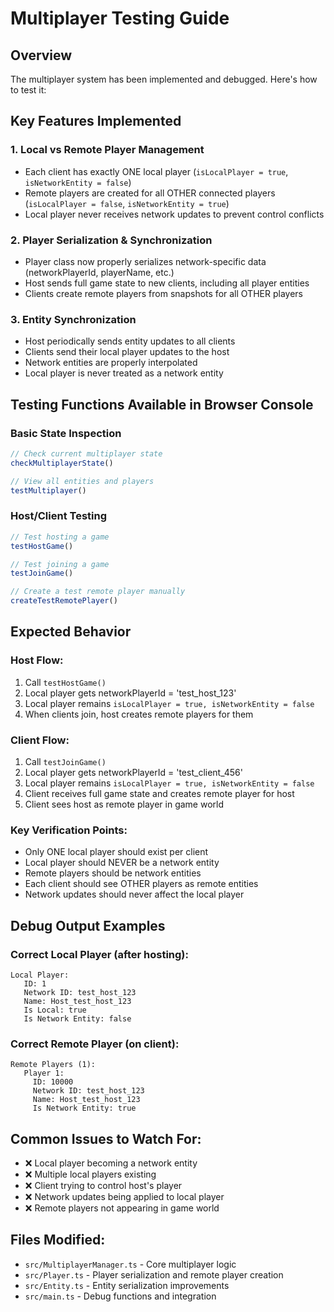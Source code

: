 # Multiplayer Testing Guide

## Overview
The multiplayer system has been implemented and debugged. Here's how to test it:

## Key Features Implemented

### 1. Local vs Remote Player Management
- Each client has exactly ONE local player (`isLocalPlayer = true`, `isNetworkEntity = false`)
- Remote players are created for all OTHER connected players (`isLocalPlayer = false`, `isNetworkEntity = true`)
- Local player never receives network updates to prevent control conflicts

### 2. Player Serialization & Synchronization
- Player class now properly serializes network-specific data (networkPlayerId, playerName, etc.)
- Host sends full game state to new clients, including all player entities
- Clients create remote players from snapshots for all OTHER players

### 3. Entity Synchronization
- Host periodically sends entity updates to all clients
- Clients send their local player updates to the host
- Network entities are properly interpolated
- Local player is never treated as a network entity

## Testing Functions Available in Browser Console

### Basic State Inspection
```javascript
// Check current multiplayer state
checkMultiplayerState()

// View all entities and players
testMultiplayer()
```

### Host/Client Testing  
```javascript
// Test hosting a game
testHostGame()

// Test joining a game
testJoinGame()

// Create a test remote player manually
createTestRemotePlayer()
```

## Expected Behavior

### Host Flow:
1. Call `testHostGame()`
2. Local player gets networkPlayerId = 'test_host_123'
3. Local player remains `isLocalPlayer = true, isNetworkEntity = false`
4. When clients join, host creates remote players for them

### Client Flow:
1. Call `testJoinGame()`  
2. Local player gets networkPlayerId = 'test_client_456'
3. Local player remains `isLocalPlayer = true, isNetworkEntity = false`
4. Client receives full game state and creates remote player for host
5. Client sees host as remote player in game world

### Key Verification Points:
- Only ONE local player should exist per client
- Local player should NEVER be a network entity
- Remote players should be network entities
- Each client should see OTHER players as remote entities
- Network updates should never affect the local player

## Debug Output Examples

### Correct Local Player (after hosting):
```
Local Player:
   ID: 1
   Network ID: test_host_123
   Name: Host_test_host_123
   Is Local: true
   Is Network Entity: false
```

### Correct Remote Player (on client):
```
Remote Players (1):
   Player 1:
     ID: 10000
     Network ID: test_host_123
     Name: Host_test_host_123
     Is Network Entity: true
```

## Common Issues to Watch For:
- ❌ Local player becoming a network entity
- ❌ Multiple local players existing
- ❌ Client trying to control host's player
- ❌ Network updates being applied to local player
- ❌ Remote players not appearing in game world

## Files Modified:
- `src/MultiplayerManager.ts` - Core multiplayer logic
- `src/Player.ts` - Player serialization and remote player creation
- `src/Entity.ts` - Entity serialization improvements
- `src/main.ts` - Debug functions and integration
